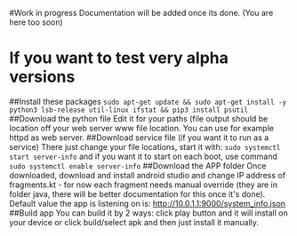 #Work in progress
Documentation will be added once its done. (You are here too soon)

# If you want to test very alpha versions
##Install these packages
``sudo apt-get update && sudo apt-get install -y python3 lsb-release util-linux ifstat && pip3 install psutil``
##Download the python file
Edit it for your paths (file output should be location off your web server www file location. You can use for example httpd as web server.
##Download service file (if you want it to run as a service)
There just change your file locations, start it with:
``sudo systemctl start server-info``
and if you want it to start on each boot, use command
``sudo systemctl enable server-info``
##Download the APP folder
Once downloaded, download and install android studio and change IP address of fragments.kt - for now each fragment needs manual override (they are in folder java, there will be better documentation for this once it's done). Default value the app is listening on is: http://10.0.1.1:9000/system_info.json
##Build app
You can build it by 2 ways: click play button and it will install on your device or click build/select apk and then just install it manually.